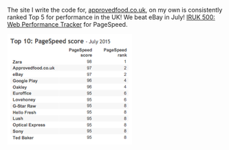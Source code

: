 
The site I write the code for, [approvedfood.co.uk](approvedfood.co.uk), on my own is consistently ranked Top 5 for performance in the UK! We beat eBay in July! [IRUK 500: Web Performance Tracker](http://internetretailing.net/iruk-500-web-performance-tracker/) for PageSpeed.

![July 2015](/assets/img/pagespeed-july2015.png "July 2015")
